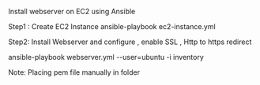 Install webserver on EC2 using Ansible

Step1 : Create EC2 Instance
ansible-playbook ec2-instance.yml 

Step2: Install Webserver and configure , enable SSL , Http to https redirect
 
ansible-playbook webserver.yml --user=ubuntu -i inventory

Note: Placing pem file manually in folder
